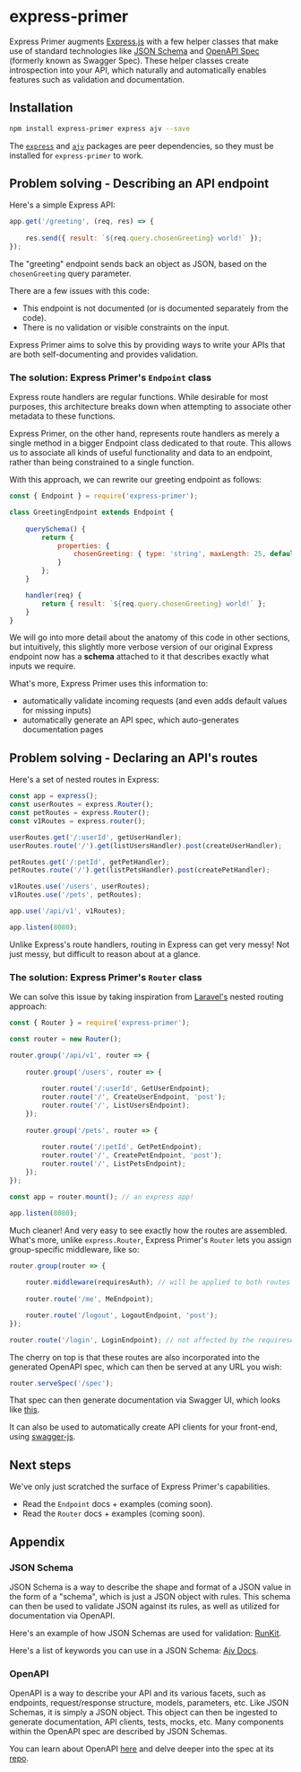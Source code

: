 # express-primer
Express Primer augments [Express.js](https://expressjs.com) with a few helper classes that make use of standard technologies like [JSON Schema](https://json-schema.org/) and [OpenAPI Spec](https://swagger.io/docs/specification/about/) (formerly known as Swagger Spec). These helper classes create introspection into your API, which naturally and automatically enables features such as validation and documentation.

## Installation

```bash
npm install express-primer express ajv --save
```
The [`express`](https://www.npmjs.com/package/express) and [`ajv`](https://www.npmjs.com/package/ajv) packages are peer dependencies, so they must be installed for `express-primer` to work.


## Problem solving - Describing an API endpoint

Here's a simple Express API:
```js
app.get('/greeting', (req, res) => {
    
    res.send({ result: `${req.query.chosenGreeting} world!` });
});
```
The "greeting" endpoint sends back an object as JSON, based on the `chosenGreeting` query parameter.

There are a few issues with this code:
- This endpoint is not documented (or is documented separately from the code).
- There is no validation or visible constraints on the input.

Express Primer aims to solve this by providing ways to write your APIs that are both self-documenting and provides validation.

### The solution: Express Primer's `Endpoint` class

Express route handlers are regular functions. While desirable for most purposes, this architecture breaks down when attempting to associate other metadata to these functions.

Express Primer, on the other hand, represents route handlers as merely a single method in a bigger Endpoint class dedicated to that route. This allows us to associate all kinds of useful functionality and data to an endpoint, rather than being constrained to a single function.

With this approach, we can rewrite our greeting endpoint as follows:
```js
const { Endpoint } = require('express-primer');

class GreetingEndpoint extends Endpoint {
    
    querySchema() {
        return {
            properties: {
                chosenGreeting: { type: 'string', maxLength: 25, default: 'hello' }
            }
        };
    }

    handler(req) {
        return { result: `${req.query.chosenGreeting} world!` };
    }
}
```
We will go into more detail about the anatomy of this code in other sections, but intuitively, this slightly more verbose version of our original Express endpoint now has a **schema** attached to it that describes exactly what inputs we require. 

What's more, Express Primer uses this information to:
- automatically validate incoming requests (and even adds default values for missing inputs)
- automatically generate an API spec, which auto-generates documentation pages


## Problem solving - Declaring an API's routes

Here's a set of nested routes in Express:
```js
const app = express();
const userRoutes = express.Router();
const petRoutes = express.Router();
const v1Routes = express.router();

userRoutes.get('/:userId', getUserHandler);
userRoutes.route('/').get(listUsersHandler).post(createUserHandler);

petRoutes.get('/:petId', getPetHandler);
petRoutes.route('/').get(listPetsHandler).post(createPetHandler);

v1Routes.use('/users', userRoutes);
v1Routes.use('/pets', petRoutes);

app.use('/api/v1', v1Routes);

app.listen(8080);
```
Unlike Express's route handlers, routing in Express can get very messy! Not just messy, but difficult to reason about at a glance.


### The solution: Express Primer's `Router` class

We can solve this issue by taking inspiration from [Laravel's](https://laravel.com/) nested routing approach:
```js
const { Router } = require('express-primer');

const router = new Router();

router.group('/api/v1', router => {
    
    router.group('/users', router => {
        
        router.route('/:userId', GetUserEndpoint);
        router.route('/', CreateUserEndpoint, 'post');
        router.route('/', ListUsersEndpoint);
    });
    
    router.group('/pets', router => {
        
        router.route('/:petId', GetPetEndpoint);
        router.route('/', CreatePetEndpoint, 'post');
        router.route('/', ListPetsEndpoint);
    });    
});

const app = router.mount(); // an express app!

app.listen(8080);
```

Much cleaner! And very easy to see exactly how the routes are assembled. What's more, unlike `express.Router`, Express Primer's `Router` lets you assign group-specific middleware, like so:
```js
router.group(router => {
    
    router.middleware(requiresAuth); // will be applied to both routes below (and any subgroups).
    
    router.route('/me', MeEndpoint);

    router.route('/logout', LogoutEndpoint, 'post');
});

router.route('/login', LoginEndpoint); // not affected by the requiresAuth middleware.
```

The cherry on top is that these routes are also incorporated into the generated OpenAPI spec, which can then be served at any URL you wish:
```js
router.serveSpec('/spec');
```

That spec can then generate documentation via Swagger UI, which looks like [this](https://petstore.swagger.io/).

It can also be used to automatically create API clients for your front-end, using [swagger-js](https://github.com/swagger-api/swagger-js).


## Next steps

We've only just scratched the surface of Express Primer's capabilities.

- Read the `Endpoint` docs + examples (coming soon).
- Read the `Router` docs + examples (coming soon).


## Appendix

### JSON Schema

JSON Schema is a way to describe the shape and format of a JSON value in the form of a "schema", which is just a JSON object with rules.
This schema can then be used to validate JSON against its rules, as well as utilized for documentation via OpenAPI.

Here's an example of how JSON Schemas are used for validation: [RunKit](https://runkit.com/shaunpersad/5c0f2fc1c9c3a70012ca8c84).

Here's a list of keywords you can use in a JSON Schema: [Ajv Docs](https://github.com/epoberezkin/ajv/blob/master/KEYWORDS.md#type).


### OpenAPI

OpenAPI is a way to describe your API and its various facets, such as endpoints, request/response structure, models, parameters, etc.
Like JSON Schemas, it is simply a JSON object. This object can then be ingested to generate documentation, API clients, tests, mocks, etc.
Many components within the OpenAPI spec are described by JSON Schemas.

You can learn about OpenAPI [here](https://swagger.io/docs/specification/basic-structure/) and delve deeper into the spec at its [repo](https://github.com/OAI/OpenAPI-Specification/blob/master/versions/3.0.2.md).